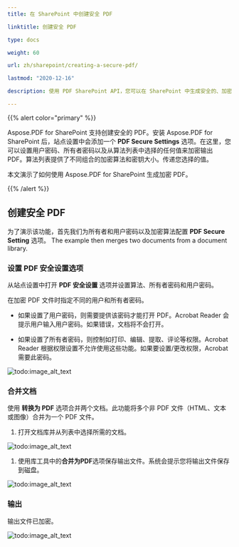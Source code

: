 ```yaml
---
title: 在 SharePoint 中创建安全 PDF

linktitle: 创建安全 PDF

type: docs

weight: 60

url: zh/sharepoint/creating-a-secure-pdf/

lastmod: "2020-12-16"

description: 使用 PDF SharePoint API，您可以在 SharePoint 中生成安全的、加密的 PDF 并指定其密码。

---
```


{{% alert color="primary" %}}

Aspose.PDF for SharePoint 支持创建安全的 PDF。安装 Aspose.PDF for SharePoint 后，站点设置中会添加一个 **PDF Secure Settings** 选项。在这里，您可以设置用户密码、所有者密码以及从算法列表中选择的任何值来加密输出 PDF。算法列表提供了不同组合的加密算法和密钥大小。传递您选择的值。

本文演示了如何使用 Aspose.PDF for SharePoint 生成加密 PDF。

{{% /alert %}}

## **创建安全 PDF**

为了演示该功能，首先我们为所有者和用户密码以及加密算法配置 **PDF Secure Setting** 选项。 The example then merges two documents from a document library.

### **设置 PDF 安全设置选项**

从站点设置中打开 **PDF 安全设置** 选项并设置算法、所有者密码和用户密码。

在加密 PDF 文件时指定不同的用户和所有者密码。

- 如果设置了用户密码，则需要提供该密码才能打开 PDF。Acrobat Reader 会提示用户输入用户密码。如果错误，文档将不会打开。

- 如果设置了所有者密码，则控制如打印、编辑、提取、评论等权限。Acrobat Reader 根据权限设置不允许使用这些功能。如果要设置/更改权限，Acrobat 需要此密码。

![todo:image_alt_text](creating-a-secure-pdf_1.png)

### **合并文档**

使用 **转换为 PDF** 选项合并两个文档。此功能将多个非 PDF 文件（HTML、文本或图像）合并为一个 PDF 文件。

1. 打开文档库并从列表中选择所需的文档。

![todo:image_alt_text](creating-a-secure-pdf_2.png)

1. 使用库工具中的**合并为PDF**选项保存输出文件。系统会提示您将输出文件保存到磁盘。

![todo:image_alt_text](creating-a-secure-pdf_3.png)

### **输出**

输出文件已加密。

![todo:image_alt_text](creating-a-secure-pdf_4.png)